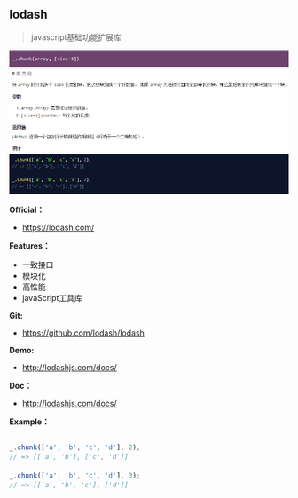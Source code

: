 ## lodash

> javascript基础功能扩展库

![](../images/lodash.png)

**Official：** 
- https://lodash.com/

**Features：**
- 一致接口
- 模块化
- 高性能
- javaScript工具库

**Git:**
- https://github.com/lodash/lodash

**Demo:**
- http://lodashjs.com/docs/

**Doc：**
- http://lodashjs.com/docs/

**Example：**
```html

```

```javascript
_.chunk(['a', 'b', 'c', 'd'], 2);
// => [['a', 'b'], ['c', 'd']]

_.chunk(['a', 'b', 'c', 'd'], 3);
// => [['a', 'b', 'c'], ['d']]

```